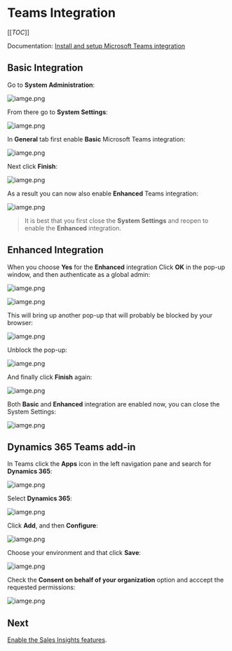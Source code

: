 # Teams Integration

[[_TOC_]]

Documentation:
[Install and setup Microsoft Teams integration](https://docs.microsoft.com/en-us/dynamics365/teams-integration/teams-install-app)

## Basic Integration

Go to **System Administration**:

![iamge.png](images/teams-integration-advanced-settings-system-administration.png)

From there go to **System Settings**:

![iamge.png](images/teams-integration-advanced-settings-system-administration-system-settings.png)

In **General** tab first enable **Basic** Microsoft Teams integration:

![iamge.png](images/teams-integration-advanced-settings-system-administration-system-settings-enable-basic-integration.png)

Next click **Finish**:

![iamge.png](images/teams-integration-advanced-settings-system-administration-system-settings-enable-basic-integration-finish.png)

As a result you can now also enable **Enhanced** Teams integration:

![iamge.png](images/teams-integration-advanced-settings-system-administration-system-settings-enable-enhanced-integration.png)

> It is best that you first close the **System Settings** and reopen to enable the **Enhanced** integration.

## Enhanced Integration

When you choose **Yes** for the **Enhanced** integration Click **OK** in the pop-up window, and then authenticate as a global admin:

![iamge.png](images/teams-integration-advanced-settings-system-administration-system-settings-enable-enhanced-integration-global-admin-auth.png) 

![iamge.png](images/teams-integration-advanced-settings-system-administration-system-settings-enable-enhanced-integration-accept-permissions.png)

This will bring up another pop-up that will probably be blocked by your browser:

![iamge.png](images/teams-integration-advanced-settings-system-administration-system-settings-enable-enhanced-integration-blocked-pop-up.png)

Unblock the pop-up:

![iamge.png](images/teams-integration-advanced-settings-system-administration-system-settings-enable-enhanced-integration-unblock-pop-up.png)


And finally click **Finish** again:

![iamge.png](images/teams-integration-advanced-settings-system-administration-system-settings-enable-enhanced-integration-finish.png)

Both **Basic** and **Enhanced** integration are enabled now, you can close the System Settings:

![iamge.png](images/teams-integration-advanced-settings-system-administration-system-settings-enable-teams-integration-done.png)

## Dynamics 365 Teams add-in

In Teams click the **Apps** icon in the left navigation pane and search for **Dynamics 365**:

![iamge.png](images/teams-integration-teams-apps-search-dynamics-365.png)

Select **Dynamics 365**:

![iamge.png](images/teams-integration-teams-apps-select-dynamics-365.png)

Click **Add**, and then **Configure**:

![iamge.png](images/teams-integration-teams-apps-configure-dynamics-365.png)

Choose your environment and that click **Save**:

![iamge.png](images/teams-integration-teams-apps-dynamics-365-save-configuration.png)

Check the **Consent on behalf of your organization** option and acccept the requested permissions:

![iamge.png](images/teams-integration-teams-accept-permissions.png)

## Next

[Enable the Sales Insights features](Enable-the-Sales-Insights-features.md).
